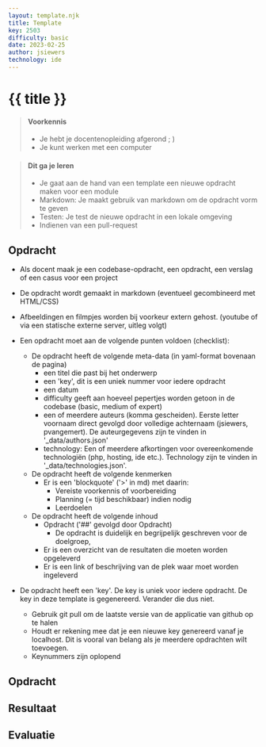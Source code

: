 ```yaml
---
layout: template.njk
title: Template
key: 2503
difficulty: basic
date: 2023-02-25
author: jsiewers
technology: ide
---
```


# {{ title }}

> #### Voorkennis
> * Je hebt je docentenopleiding afgerond ; )
> * Je kunt werken met een computer

> #### Dit ga je leren
> * Je gaat aan de hand van een template een nieuwe opdracht maken voor een module
> * Markdown: Je maakt gebruik van markdown om de opdracht vorm te geven
> * Testen: Je test de nieuwe opdracht in een lokale omgeving
> * Indienen van een pull-request

## Opdracht
* Als docent maak je een codebase-opdracht, een opdracht, een verslag of een casus voor een project
* De opdracht wordt gemaakt in markdown (eventueel gecombineerd met HTML/CSS)
* Afbeeldingen en filmpjes worden bij voorkeur extern gehost. (youtube of via een statische externe server, uitleg volgt)
* Een opdracht moet aan de volgende punten voldoen (checklist):
    * De opdracht heeft de volgende meta-data (in yaml-format bovenaan de pagina)
        * een titel die past bij het onderwerp
        * een 'key', dit is een uniek nummer voor iedere opdracht
        * een datum
        * difficulty geeft aan hoeveel pepertjes worden getoon in de codebase (basic, medium of expert)
        * een of meerdere auteurs (komma gescheiden). Eerste letter voornaam direct gevolgd door volledige achternaam (jsiewers, pvangemert). De auteurgegevens zijn te vinden in '_data/authors.json'
        * technology: Een of meerdere afkortingen voor overeenkomende technologiën (php, hosting, ide etc.). Technology zijn te vinden in '_data/technologies.json'.  
    * De opdracht heeft de volgende kenmerken
        * Er is een 'blockquote' ('>' in md) met daarin:
            * Vereiste voorkennis of voorbereiding
            * Planning (= tijd beschikbaar) indien nodig
            * Leerdoelen
    * De opdracht heeft de volgende inhoud
        * Opdracht ('##' gevolgd door Opdracht)
            *  De opdracht is duidelijk en begrijpelijk geschreven voor de doelgroep, 
        * Er is een overzicht van de resultaten die moeten worden opgeleverd
        * Er is een link of beschrijving van de plek waar moet worden ingeleverd


* De opdracht heeft een 'key'. De key is uniek voor iedere opdracht. De key in deze template is gegenereerd. Verander die dus niet.
    *  Gebruik git pull om de laatste versie van de applicatie van github op te halen
    *  Houdt er rekening mee dat je een nieuwe key genereerd vanaf je localhost. Dit is vooral van belang als je meerdere opdrachten wilt toevoegen.
    *  Keynummers zijn oplopend

## Opdracht
## Resultaat
## Evaluatie

